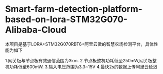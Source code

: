 # Smart-farm-detection-platform-based-on-lora-STM32G070-Alibaba-Cloud

本项目是基于LORA+STM32G070RBT6+阿里云做的智慧农场检测平台，具体性能为如下

1.网关板与节点板有效通信范围为3km.
2.节点板整机功耗低至250mW,网关板整机功耗低至600mW.
3.输入电压范围为3.3~15V
4.最快2s的数据上传阿里云延迟
